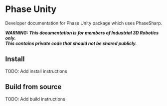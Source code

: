 # Phase Unity
Developer documentation for Phase Unity package which uses PhaseSharp.  

***WARNING: This documentation is for members of Industrial 3D Robotics only.***  
***This contains private code that should not be shared publicly.***

## Install 
TODO: Add install instructions

## Build from source
TODO: Add build instructions